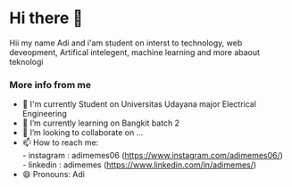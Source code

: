 # Hi there 👋

Hii my name Adi and i'am student on interst to technology, web deveopment, Artifical intelegent, machine learning and more abaout teknologi
<br>

### More info from me
- 🔭 I'm currently Student on Universitas Udayana major Electrical Engineering
- 🌱 I’m currently learning on Bangkit batch 2
- 👯 I’m looking to collaborate on ...
- 📫 How to reach me: <br>
      - instagram : adimemes06 (https://www.instagram.com/adimemes06/) <br>
      - linkedin : adimemes (https://www.linkedin.com/in/adimemes/)
- 😄 Pronouns: Adi

